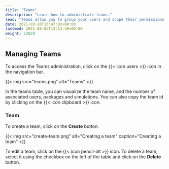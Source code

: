 ```yaml
---
title: "Teams"
description: "Learn how to administrate teams."
lead: "Teams allow you to group your users and scope their permissions accordingly."
date: 2021-03-10T13:47:03+00:00
lastmod: 2021-08-05T13:13:30+00:00
weight: 22020
---
```


## Managing Teams

To access the Teams administration, click on the {{< icon users >}} icon in the navigation bar.

{{< img src="teams.png" alt="Teams" >}}

In the teams table, you can visualize the team name, and the number of associated users, packages and simulations.
You can also copy the team id by clicking on the {{< icon clipboard >}} icon.

### Team

To create a team, click on the **Create** button.

{{< img src="create-team.png" alt="Creating a team" caption="Creating a team" >}}

To edit a team, click on the {{< icon pencil-alt >}} icon. To delete a team, select it using the checkbox on the left of the table and click on the **Delete** button.
